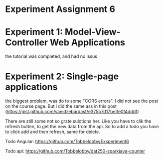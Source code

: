 # Experiment Assignment 6



# Experiment 1: Model-View-Controller Web Applications

the tutorial was completed, and had no issus



# Experiment 2: Single-page applications

the biggest problem, was do to some "CORS errors". 
I did not see the post on the course page. But i did the same ass in this post (https://gist.github.com/saeidzebardast/e375b7d17be3e0f4dddf)

There are still some not so grate sulotions her. 
Like you have to clik the refresh butten, to get the new data from the api. 
So to add a todo you have to click add and then refresh, same for delete. 


Todo Angular: https://github.com/Tobbelobby/Exsperiment6

Todo api: https://github.com/Tobbelobby/dat250-sparkjava-counter

